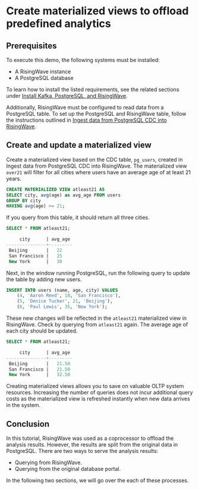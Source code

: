 # Create materialized views to offload predefined analytics

## Prerequisites

To execute this demo, the following systems must be installed:
 - A RisingWave instance 
 - A PostgreSQL database

To learn how to install the listed requirements, see the related sections under [Install Kafka, PostgreSQL, and RisingWave](/00-get-started/00-install-kafka-pg-rw.md).

Additionally, RisingWave must be configured to read data from a PostgreSQL table. To set up the PostgreSQL and RisingWave table, follow the instructions outlined in [Ingest data from PostgreSQL CDC into RisingWave](/00-get-started/02-ingest-pg-cdc.md).

## Create and update a materialized view

Create a materialized view based on the CDC table, `pg_users`, created in Ingest data from PostgreSQL CDC into RisingWave. The materialized view `over21` will filter for all cities where users have an average age of at least 21 years.

```sql
CREATE MATERIALIZED VIEW atleast21 AS
SELECT city, avg(age) as avg_age FROM users
GROUP BY city
HAVING avg(age) >= 21;
```

If you query from this table, it should return all three cities.

```sql
SELECT * FROM atleast21;

     city      | avg_age 
---------------+---------
 Beijing       |   22
 San Francisco |   25
 New York      |   30
```

Next, in the window running PostgreSQL, run the following query to update the table by adding new users.

```sql
INSERT INTO users (name, age, city) VALUES
    (4, 'Aaron Reed', 18, 'San Francisco'),
    (5, 'Denice Tucker', 21, 'Beijing'),
    (6, 'Paul Lewis', 35, 'New York');
```

These new changes will be reflected in the `atleast21` materialized view in RisingWave. Check by querying from `atleast21` again. The average age of each city should be updated.

```sql
SELECT * FROM atleast21;

     city      | avg_age 
---------------+---------
 Beijing       |   21.50
 San Francisco |   21.50
 New York      |   32.50
```

Creating materialized views allows you to save on valuable OLTP system resources. Increasing the number of queries does not incur additional query costs as the materialized view is refreshed instantly when new data arrives in the system. 

## Conclusion

In this tutorial, RisingWave was used as a coprocessor to offload the analysis results. However, the results are split from the original data in PostgreSQL. There are two ways to serve the analysis results:
  - Querying from RisingWave.
  - Querying from the original database portal.

In the following two sections, we will go over the each of these processes.
